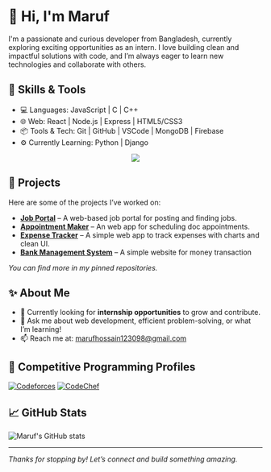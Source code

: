 # 👋 Hi, I'm Maruf

I'm a passionate and curious developer from Bangladesh, currently exploring exciting opportunities as an intern. I love building clean and impactful solutions with code, and I’m always eager to learn new technologies and collaborate with others.

## 🚀 Skills & Tools

- 💻 Languages: JavaScript | C | C++
- 🌐 Web: React | Node.js | Express | HTML5/CSS3
- 📦 Tools & Tech: Git | GitHub | VSCode | MongoDB | Firebase
- ⚙️ Currently Learning: Python | Django

<p align="center">
  <a href="https://skillicons.dev">
    <img src="https://skillicons.dev/icons?i=cpp,js,django,react,nodejs,express,html,tailwindcss,git,github,vscode,mongodb,postgresql,firebase,postman" />
  </a>
</p>


## 📌 Projects

Here are some of the projects I’ve worked on:

- **[Job Portal](https://github.com/Maruf-ult/Job_portal)** – A web-based job portal for posting and finding jobs.
- **[Appointment Maker](https://github.com/Maruf-ult/Appointment_Maker)** – An web app for scheduling doc appointments.
- **[Expense Tracker](https://github.com/Maruf-ult/Expense_Tracker)** – A simple web app to track expenses with charts and clean UI.
- **[Bank Management System](https://github.com/Maruf-ult/Bank_management)** – A simple website for money transaction

_You can find more in my pinned repositories._

## ✨ About Me

- 🔭 Currently looking for **internship opportunities** to grow and contribute.
- 💬 Ask me about web development, efficient problem-solving, or what I’m learning!
- 📫 Reach me at: marufhossain123098@gmail.com

## 🧠 Competitive Programming Profiles

[![Codeforces](https://cp-logo.vercel.app/codeforces/your_username)](https://codeforces.com/profile/your_username)
[![CodeChef](https://cp-logo.vercel.app/codechef/your_username)](https://www.codechef.com/users/your_username)

## 📈 GitHub Stats

![Maruf's GitHub stats](https://github-readme-stats.vercel.app/api?username=Maruf-ult&show_icons=true&theme=default)

---

_Thanks for stopping by! Let’s connect and build something amazing._
